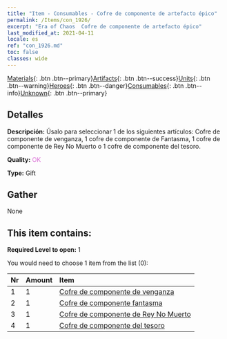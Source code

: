 ```yaml
---
title: "Item - Consumables - Cofre de componente de artefacto épico"
permalink: /Items/con_1926/
excerpt: "Era of Chaos  Cofre de componente de artefacto épico"
last_modified_at: 2021-04-11
locale: es
ref: "con_1926.md"
toc: false
classes: wide
---
```

 [Materials](/es/Items/){: .btn .btn--primary}[Artifacts](/es/Items/Artifacts/){: .btn .btn--success}[Units](/es/Items/Units/){: .btn .btn--warning}[Heroes](/es/Items/Heroes/){: .btn .btn--danger}[Consumables](/es/Items/Consumables/){: .btn .btn--info}[Unknown](/es/Items/Unknown/){: .btn .btn--primary}

## Detalles
 **Descripción:** Úsalo para seleccionar 1 de los siguientes artículos: Cofre de componente de venganza, 1 cofre de componente de Fantasma, 1 cofre de componente de Rey No Muerto o 1 cofre de componente del tesoro.

 **Quality:** <span style="color: #DA70D6">OK</span>

 **Type:** Gift

## Gather

  None

## This item contains:

 **Required Level to open:** 1

 You would need to choose 1 item from the list (0):

  | Nr | Amount |     Item    |
  |:---|:-------|:------------|
  | 1 | 1 | [Cofre de componente de venganza](/es/Items/con_1386/) | 
  | 2 | 1 | [Cofre de componente fantasma](/es/Items/con_1339/) | 
  | 3 | 1 | [Cofre de componente de Rey No Muerto](/es/Items/con_1340/) | 
  | 4 | 1 | [Cofre de componente del tesoro](/es/Items/con_1383/) | 
